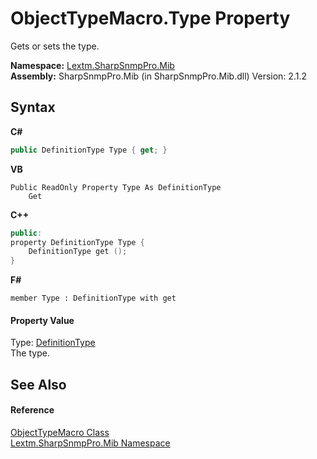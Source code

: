 # ObjectTypeMacro.Type Property 
 

Gets or sets the type.

**Namespace:**&nbsp;<a href="N_Lextm_SharpSnmpPro_Mib">Lextm.SharpSnmpPro.Mib</a><br />**Assembly:**&nbsp;SharpSnmpPro.Mib (in SharpSnmpPro.Mib.dll) Version: 2.1.2

## Syntax

**C#**<br />
``` C#
public DefinitionType Type { get; }
```

**VB**<br />
``` VB
Public ReadOnly Property Type As DefinitionType
	Get
```

**C++**<br />
``` C++
public:
property DefinitionType Type {
	DefinitionType get ();
}
```

**F#**<br />
``` F#
member Type : DefinitionType with get

```


#### Property Value
Type: <a href="T_Lextm_SharpSnmpPro_Mib_DefinitionType">DefinitionType</a><br />The type.

## See Also


#### Reference
<a href="T_Lextm_SharpSnmpPro_Mib_ObjectTypeMacro">ObjectTypeMacro Class</a><br /><a href="N_Lextm_SharpSnmpPro_Mib">Lextm.SharpSnmpPro.Mib Namespace</a><br />